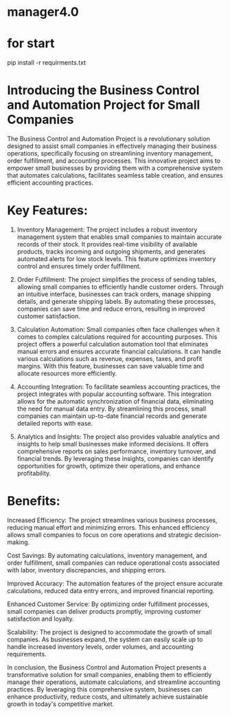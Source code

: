 # manager4.0
# for start 
pip install -r requirments.txt

# Introducing the Business Control and Automation Project for Small Companies

The Business Control and Automation Project is a revolutionary solution designed to assist small companies in effectively managing their business operations, specifically focusing on streamlining inventory management, order fulfillment, and accounting processes. This innovative project aims to empower small businesses by providing them with a comprehensive system that automates calculations, facilitates seamless table creation, and ensures efficient accounting practices.

# Key Features:

1. Inventory Management: The project includes a robust inventory management system that enables small companies to maintain accurate records of their stock. It provides real-time visibility of available products, tracks incoming and outgoing shipments, and generates automated alerts for low stock levels. This feature optimizes inventory control and ensures timely order fulfillment.

2. Order Fulfillment: The project simplifies the process of sending tables, allowing small companies to efficiently handle customer orders. Through an intuitive interface, businesses can track orders, manage shipping details, and generate shipping labels. By automating these processes, companies can save time and reduce errors, resulting in improved customer satisfaction.

3. Calculation Automation: Small companies often face challenges when it comes to complex calculations required for accounting purposes. This project offers a powerful calculation automation tool that eliminates manual errors and ensures accurate financial calculations. It can handle various calculations such as revenue, expenses, taxes, and profit margins. With this feature, businesses can save valuable time and allocate resources more efficiently.

4. Accounting Integration: To facilitate seamless accounting practices, the project integrates with popular accounting software. This integration allows for the automatic synchronization of financial data, eliminating the need for manual data entry. By streamlining this process, small companies can maintain up-to-date financial records and generate detailed reports with ease.

5. Analytics and Insights: The project also provides valuable analytics and insights to help small businesses make informed decisions. It offers comprehensive reports on sales performance, inventory turnover, and financial trends. By leveraging these insights, companies can identify opportunities for growth, optimize their operations, and enhance profitability.

# Benefits:

Increased Efficiency: The project streamlines various business processes, reducing manual effort and minimizing errors. This enhanced efficiency allows small companies to focus on core operations and strategic decision-making.

Cost Savings: By automating calculations, inventory management, and order fulfillment, small companies can reduce operational costs associated with labor, inventory discrepancies, and shipping errors.

Improved Accuracy: The automation features of the project ensure accurate calculations, reduced data entry errors, and improved financial reporting.

Enhanced Customer Service: By optimizing order fulfillment processes, small companies can deliver products promptly, improving customer satisfaction and loyalty.

Scalability: The project is designed to accommodate the growth of small companies. As businesses expand, the system can easily scale up to handle increased inventory levels, order volumes, and accounting requirements.

In conclusion, the Business Control and Automation Project presents a transformative solution for small companies, enabling them to efficiently manage their operations, automate calculations, and streamline accounting practices. By leveraging this comprehensive system, businesses can enhance productivity, reduce costs, and ultimately achieve sustainable growth in today's competitive market.
